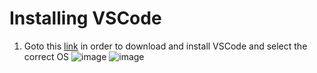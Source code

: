 # **Installing VSCode** 
1. Goto this [link](https://code.visualstudio.com/) in order to download and install VSCode and select the correct OS 
![image](https://user-images.githubusercontent.com/127058698/230821513-357bd120-4f1d-4875-8d3b-1f5fcf5bd9b0.png)
![image](https://user-images.githubusercontent.com/127058698/230822141-fff239fb-bbcc-4e6e-a8b4-5aa5844db8f6.png)

